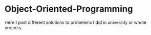 # Object-Oriented-Programming

Here I post different solutions to probelems I did in university or whole projects.

